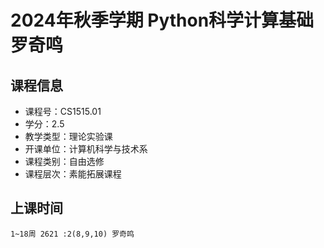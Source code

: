 # 2024年秋季学期 Python科学计算基础 罗奇鸣






## 课程信息

- 课程号：CS1515.01
- 学分：2.5
- 教学类型：理论实验课
- 开课单位：计算机科学与技术系
- 课程类别：自由选修
- 课程层次：素能拓展课程

## 上课时间

```
1~18周 2621 :2(8,9,10) 罗奇鸣
```

